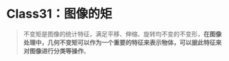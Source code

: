 Class31：图像的矩
============
> 不变矩是图像的统计特征，满足平移、伸缩、旋转均不变的不变形，**在图像处理中，几何不变矩可以作为一个重要的特征来表示物体，可以据此特征来对图像进行分类等操作**。